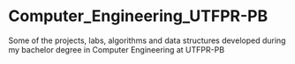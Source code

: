 # Computer_Engineering_UTFPR-PB
Some of the projects, labs, algorithms and data structures developed during my bachelor degree in Computer Engineering at UTFPR-PB
